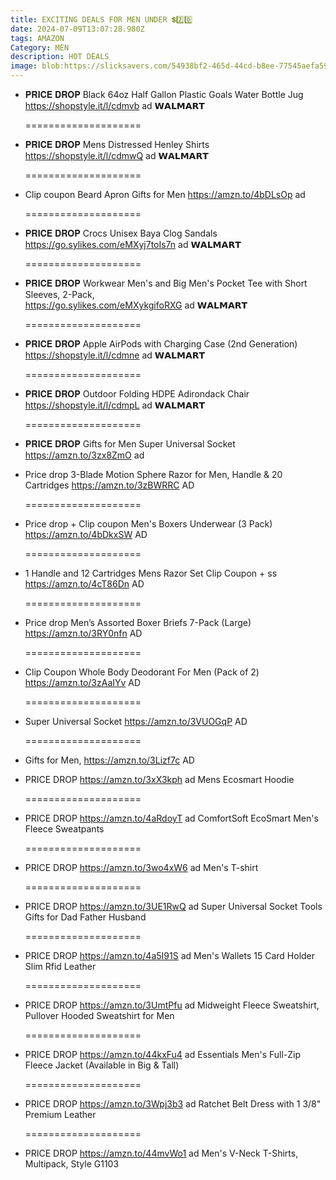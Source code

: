```yaml
---
title: EXCITING DEALS FOR MEN UNDER 💲2️⃣0️⃣
date: 2024-07-09T13:07:28.980Z
tags: AMAZON
Category: MEN
description: HOT DEALS
image: blob:https://slicksavers.com/54938bf2-465d-44cd-b8ee-77545aefa593
---
```

* 𝐏𝐑𝐈𝐂𝐄 𝐃𝐑𝐎𝐏
   Black 64oz Half Gallon Plastic Goals Water Bottle Jug 
  https://shopstyle.it/l/cdmvb  ad 
  𝗪𝗔𝗟𝗠𝗔𝗥𝗧

  \====================
* 𝐏𝐑𝐈𝐂𝐄 𝐃𝐑𝐎𝐏
    Mens Distressed Henley Shirts
  https://shopstyle.it/l/cdmwQ  ad 
  𝗪𝗔𝗟𝗠𝗔𝗥𝗧

  \====================
* Clip coupon
   Beard Apron Gifts for Men 
  https://amzn.to/4bDLsOp  ad 

  \====================
* 𝐏𝐑𝐈𝐂𝐄 𝐃𝐑𝐎𝐏
   Crocs Unisex Baya Clog Sandals\
  https://go.sylikes.com/eMXyj7toIs7n  ad 
  𝗪𝗔𝗟𝗠𝗔𝗥𝗧

  \====================
* 𝐏𝐑𝐈𝐂𝐄 𝐃𝐑𝐎𝐏
   Workwear Men's and Big Men's Pocket Tee with Short Sleeves, 2-Pack,\
  https://go.sylikes.com/eMXykgifoRXG   ad 
  𝗪𝗔𝗟𝗠𝗔𝗥𝗧

  \====================
* 𝐏𝐑𝐈𝐂𝐄 𝐃𝐑𝐎𝐏
   Apple AirPods with Charging Case (2nd Generation)\
  https://shopstyle.it/l/cdmne ad 
  𝗪𝗔𝗟𝗠𝗔𝗥𝗧

  \====================
* 𝐏𝐑𝐈𝐂𝐄 𝐃𝐑𝐎𝐏
   Outdoor Folding HDPE Adirondack Chair\
  https://shopstyle.it/l/cdmpL  ad 
  𝗪𝗔𝗟𝗠𝗔𝗥𝗧

  \====================
* 𝐏𝐑𝐈𝐂𝐄 𝐃𝐑𝐎𝐏
   Gifts for Men Super Universal Socket\
  https://amzn.to/3zx8ZmO   ad
* Price drop
  3-Blade Motion Sphere Razor for Men, Handle & 20 Cartridges
  https://amzn.to/3zBWRRC
  AD

  \====================
* Price drop + Clip coupon
  Men's Boxers Underwear (3 Pack)
  https://amzn.to/4bDkxSW
  AD

  \====================
* 1 Handle and 12 Cartridges Mens Razor Set 
  Clip Coupon  + ss
  https://amzn.to/4cT86Dn
  AD

  \====================
* Price drop
  Men’s Assorted Boxer Briefs 7-Pack (Large)
  https://amzn.to/3RY0nfn
  AD

  \====================
* Clip Coupon
  Whole Body Deodorant For Men (Pack of 2) 
  https://amzn.to/3zAaIYv
  AD

  \====================
* Super Universal Socket
  https://amzn.to/3VUOGqP
  AD

  \====================
* Gifts for Men,
  https://amzn.to/3Lizf7c
  AD
* PRICE DROP
  https://amzn.to/3xX3kph    ad
  Mens Ecosmart Hoodie

  \====================
* PRICE DROP
  https://amzn.to/4aRdoyT   ad
  ComfortSoft EcoSmart Men's Fleece Sweatpants

  \====================
* PRICE DROP
  https://amzn.to/3wo4xW6   ad
  Men's T-shirt

  \====================
* PRICE DROP
  https://amzn.to/3UE1RwQ   ad
  Super Universal Socket Tools Gifts for Dad Father Husband

  \====================
* PRICE DROP
  https://amzn.to/4a5I91S    ad
  Men's Wallets 15 Card Holder Slim Rfid Leather

  \====================
* PRICE DROP
  https://amzn.to/3UmtPfu   ad
  Midweight Fleece Sweatshirt, Pullover Hooded Sweatshirt for Men

  \====================
* PRICE DROP
  https://amzn.to/44kxFu4    ad
  Essentials Men's Full-Zip Fleece Jacket (Available in Big & Tall)

  \====================
* PRICE DROP
  https://amzn.to/3Wpj3b3   ad
  Ratchet Belt Dress with 1 3/8" Premium Leather

  \====================
* PRICE DROP
  https://amzn.to/44mvWo1   ad
  Men's V-Neck T-Shirts, Multipack, Style G1103
